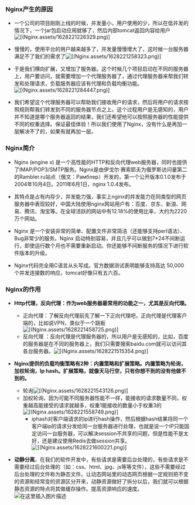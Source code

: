 ### Nginx产生的原因

- 一个公司的项目刚刚上线的时候，并发量小，用户使用的少，所以在低并发的情况下，一个jar包启动应用就够了，然后内部tomcat返回内容给用户![[(Nginx.assets/1628221226329.png)]](01.png)

- 
  慢慢的，使用平台的用户越来越多了，并发量慢慢增大了，这时候一台服务器满足不了我们的需求了![[(Nginx.assets/1628221258323.png)]](02.png)


- 
  于是我们横向扩展，又增加了服务器。这个时候几个项目启动在不同的服务器上，用户要访问，就需要增加一个代理服务器了，通过代理服务器来帮我们转发和处理请求，负载服务器应该有代理和负载均衡功能。![[(Nginx.assets/1628221284447.png)]](03.png)


- 我们希望这个代理服务器可以帮助我们接收用户的请求，然后将用户的请求按照规则帮我们转发到不同的服务器节点之上。这个过程用户是无感知的，用户并不知道是哪个服务器返回的结果，我们还希望他可以按照服务器的性能提供不同的权重选择。保证最佳体验！所以我们使用了Nginx，没有什么是再加一层解决不了的，如果有就再加一层。

### Nginx简介

- Nginx (engine x) 是一个高性能的HTTP和反向代理web服务器，同时也提供了IMAP/POP3/SMTP服务。Nginx是由伊戈尔·赛索耶夫为俄罗斯访问量第二的Rambler.ru站点（俄文：Рамблер）开发的，第一个公开版本0.1.0发布于2004年10月4日。2011年6月1日，nginx 1.0.4发布。
- 其特点是占有内存少，并发能力强，事实上nginx的并发能力在同类型的网页服务器中表现较好，中国大陆使用nginx网站用户有：百度、京东、新浪、网易、腾讯、淘宝等。在全球活跃的网站中有12.18%的使用比率，大约为2220万个网站。

- Nginx 是一个安装非常的简单、配置文件非常简洁（还能够支持perl语法）、Bug非常少的服务。Nginx 启动特别容易，并且几乎可以做到7*24不间断运行，即使运行数个月也不需要重新启动。你还能够不间断服务的情况下进行软件版本的升级。

- Nginx代码完全用C语言从头写成。官方数据测试表明能够支持高达 50,000 个并发连接数的响应，tomcat好像只有五六百。

### Nginx的作用

- **Http代理，反向代理：作为web服务器最常用的功能之一，尤其是反向代理。**
  - 正向代理：了解反向代理前先了解一下正向代理吧，正向代理是代理客户端的，比如说VPN，类似于一个跳板![[(Nginx.assets/1628221458725.png)]](04.png)
  - 反向代理 ：反向代理是代理服务器的，所以用户是无感知的，比如，百度的服务器是在不同的服务器上，我们只需要搜索baidu.com就可以访问其各台服务器。![[(Nginx.assets/1628221515354.png)]](05.png)

- **Nginx提供的负载均衡策略有2种：内置策略和扩展策略。内置策略为轮询，加权轮询，Ip hash。扩展策略，就像天马行空，只有你想不到的没有他做不到的。**
  - 轮询![[(Nginx.assets/1628221543126.png)]](06.png)
  - 加权轮询，因为可能不同服务器性能不一样，能接收的请求数量不同，权重越高能接受的请求就越多，权重1能接收的数量小于权重3的![[(Nginx.assets/1628221558749.png)]](07.png)
    - iphash对客户端请求的ip进行hash操作，然后根据hash结果将同一个客户端ip的请求分发给同一台服务器进行处理，也就是说一个IP只能固定访问一台服务器，可以解决session不共享的问题，但是性能不是太好，还是建议使用Redis去做session共享。![[(Nginx.assets/1628221600221.png)]](08.png)

- **动静分离**，在我们的软件开发中，有些请求是需要后台处理的，有些请求是不需要经过后台处理的（如：css、html、jpg、js等等文件），这些不需要经过后台处理的文件称为静态文件。让动态网站里的动态网页根据一定规则把不变的资源和经常变的资源区分开来，动静资源做好了拆分以后，我们就可以根据静态资源的特点将其做缓存操作。提高资源响应的速度。![在这里插入图片描述](09.png)